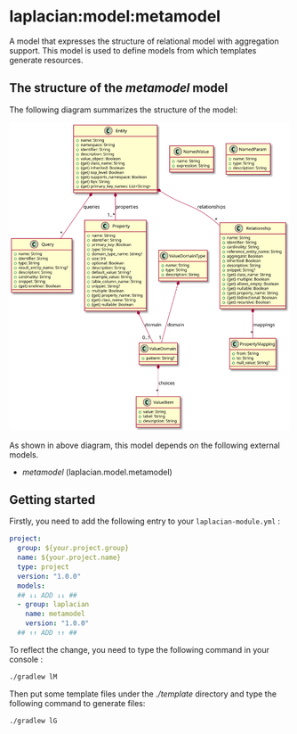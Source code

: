# laplacian:model:metamodel

A model that expresses the structure of relational model with aggregation support.
This model is used to define models from which templates generate resources.



## The structure of the *metamodel* model

The following diagram summarizes the structure of the model:

![](./doc/image/model-diagram.svg)


As shown in above diagram, this model depends on the following external models.

- *metamodel* (laplacian.model.metamodel)



## Getting started

Firstly, you need to add the following entry to your `laplacian-module.yml` :

```yaml
project:
  group: ${your.project.group}
  name: ${your.project.name}
  type: project
  version: "1.0.0"
  models:
  ## ↓↓ ADD ↓↓ ##
  - group: laplacian
    name: metamodel
    version: "1.0.0"
  ## ↑↑ ADD ↑↑ ##
```

To reflect the change, you need to type the following command in your console :
```bash
./gradlew lM
```

Then put some template files under the *./template* directory and type the following command to generate files:
```bash
./gradlew lG
```